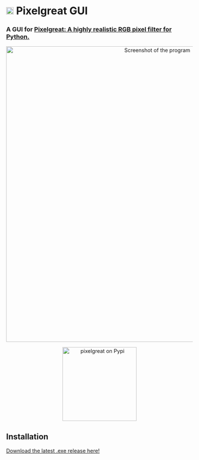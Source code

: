 # <img src="src/pixelgreat_gui/resources/icon.png" height="20px" alt="Pixelgreat"/> Pixelgreat GUI
### A GUI for [Pixelgreat: A highly realistic RGB pixel filter for Python.](https://github.com/nimaid/pixelgreat)

<p align="center"><img src="docs/example.png" width="800px" alt="Screenshot of the program"/></p>

<p align="center"><a href="https://pypi.org/project/pixelgreat-gui/"><img src="https://pypi.org/static/images/logo-large.9f732b5f.svg" width="200px" alt="pixelgreat on Pypi"></a></p>

## Installation
[Download the latest .exe release here!](https://github.com/nimaid/pixelgreat-gui/releases/latest)
